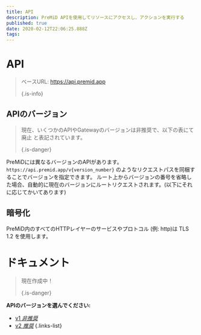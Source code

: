 ```yaml
---
title: API
description: PreMiD APIを使用してリソースにアクセスし、アクションを実行する
published: true
date: 2020-02-12T22:06:25.888Z
tags:
---
```


# API

> ベースURL: https://api.premid.app 
> 
> {.is-info}

## APIのバージョン
> 現在、いくつかのAPIやGatewayのバージョンは非推奨で、以下の表にて 廃止 と表記されています。 
> 
> {.is-danger}

PreMiDには異なるバージョンのAPIがあります。 `https://api.premid.app/v{version_number}` のようなリクエストパスを同梱することでバージョンを指定できます。 ルート上からバージョンの番号を省略した場合、自動的に現在のバージョンにルートリクエストされます。(以下にそれに応じてかいてあります)

## 暗号化

PreMiD内のすべてのHTTPレイヤーのサービスやプロトコル (例: http)は TLS 1.2 を使用します。

# ドキュメント
> 現在作成中！ 
> 
> {.is-danger}

**APIのバージョンを選んでください:**
- [v1 *非推奨*](/dev/api/v1)
- [v2 *推奨*](/dev/api/v2)
{.links-list}